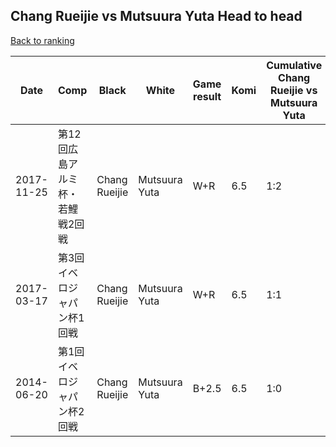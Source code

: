 ## Chang Rueijie vs Mutsuura Yuta Head to head

[Back to ranking](../../index.md)




| **Date** | **Comp** | **Black** | **White** | **Game result** | **Komi** | **Cumulative Chang Rueijie vs Mutsuura Yuta** | **Chang Rueijie streak** | **Mutsuura Yuta streak** | 
| --- | --- | --- | --- | --- | --- | --- | --- | --- |
| 2017-11-25 | 第12回広島アルミ杯・若鯉戦2回戦 | Chang Rueijie | Mutsuura Yuta | W+R | 6.5 | 1:2 | 0 | 2 | 
| 2017-03-17 | 第3回イベロジャパン杯1回戦 | Chang Rueijie | Mutsuura Yuta | W+R | 6.5 | 1:1 | 0 | 1 | 
| 2014-06-20 | 第1回イベロジャパン杯2回戦 | Chang Rueijie | Mutsuura Yuta | B+2.5 | 6.5 | 1:0 | 1 | 0 |




